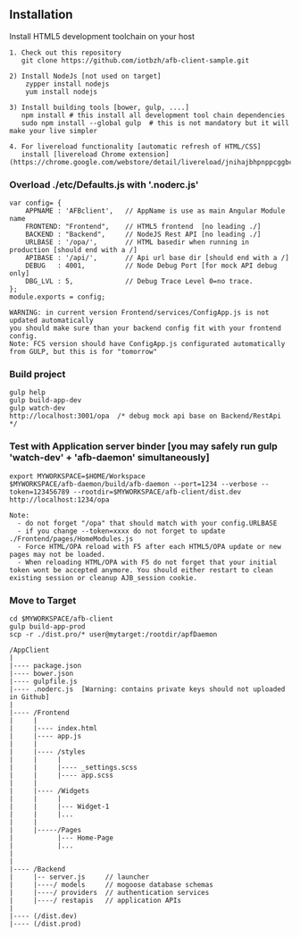
## Installation

Install HTML5 development toolchain on your host

    1. Check out this repository
       git clone https://github.com/iotbzh/afb-client-sample.git

    2) Install NodeJs [not used on target] 
        zypper install nodejs
        yum install nodejs

    3) Install building tools [bower, gulp, ....]
       npm install # this install all development tool chain dependencies
       sudo npm install --global gulp  # this is not mandatory but it will make your live simpler

    4. For livereload functionality [automatic refresh of HTML/CSS]
       install [livereload Chrome extension](https://chrome.google.com/webstore/detail/livereload/jnihajbhpnppcggbcgedagnkighmdlei)


### Overload ./etc/Defaults.js with '.noderc.js'
    var config= {
        APPNAME : 'AFBclient',   // AppName is use as main Angular Module name
        FRONTEND: "Frontend",    // HTML5 frontend  [no leading ./]
        BACKEND : "Backend",     // NodeJS Rest API [no leading ./]
        URLBASE : '/opa/',       // HTML basedir when running in production [should end with a /]
        APIBASE : '/api/',       // Api url base dir [should end with a /]
        DEBUG   : 4001,          // Node Debug Port [for mock API debug only]
        DBG_LVL : 5,             // Debug Trace Level 0=no trace.
    };
    module.exports = config;

    WARNING: in current version Frontend/services/ConfigApp.js is not updated automatically
    you should make sure than your backend config fit with your frontend config.
    Note: FCS version should have ConfigApp.js configurated automatically from GULP, but this is for "tomorrow"

### Build project
    gulp help
    gulp build-app-dev
    gulp watch-dev 
    http://localhost:3001/opa  /* debug mock api base on Backend/RestApi */

### Test with Application server binder  [you may safely run gulp 'watch-dev' + 'afb-daemon' simultaneously]
    export MYWORKSPACE=$HOME/Workspace
    $MYWORKSPACE/afb-daemon/build/afb-daemon --port=1234 --verbose --token=123456789 --rootdir=$MYWORKSPACE/afb-client/dist.dev
    http://localhost:1234/opa

    Note: 
      - do not forget "/opa" that should match with your config.URLBASE
      - if you change --token=xxxx do not forget to update ./Frontend/pages/HomeModules.js
      - Force HTML/OPA reload with F5 after each HTML5/OPA update or new pages may not be loaded. 
      - When reloading HTML/OPA with F5 do not forget that your initial token wont be accepted anymore. You should either restart to clean existing session or cleanup AJB_session cookie.

### Move to Target
    cd $MYWORKSPACE/afb-client
    gulp build-app-prod
    scp -r ./dist.pro/* user@mytarget:/rootdir/apfDaemon

    /AppClient
    |
    |---- package.json
    |---- bower.json
    |---- gulpfile.js
    |---- .noderc.js  [Warning: contains private keys should not uploaded in Github]
    |
    |---- /Frontend
    |     |
    |     |---- index.html
    |     |---- app.js
    |     |
    |     |---- /styles
    |     |     |
    |     |     |---- _settings.scss
    |     |     |---- app.scss
    |     |
    |     |---- /Widgets
    |     |     |
    |     |     |--- Widget-1
    |     |     |...
    |     |
    |     |-----/Pages
    |           |--- Home-Page
    |           |... 
    |
    |
    |---- /Backend
    |     |-- server.js     // launcher
    |     |----/ models     // mogoose database schemas
    |     |----/ providers  // authentication services
    |     |----/ restapis   // application APIs
    |
    |---- (/dist.dev)
    |---- (/dist.prod)

    